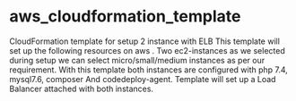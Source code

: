 # aws_cloudformation_template
CloudFormation template for setup 2 instance with ELB This template will set up the following resources on aws . Two ec2-instances as we selected during setup we can select micro/small/medium instances as per our requirement. With this template both instances are configured with php 7.4, mysql7.6, composer And codedeploy-agent. Template will set up a Load Balancer attached with both instances.
